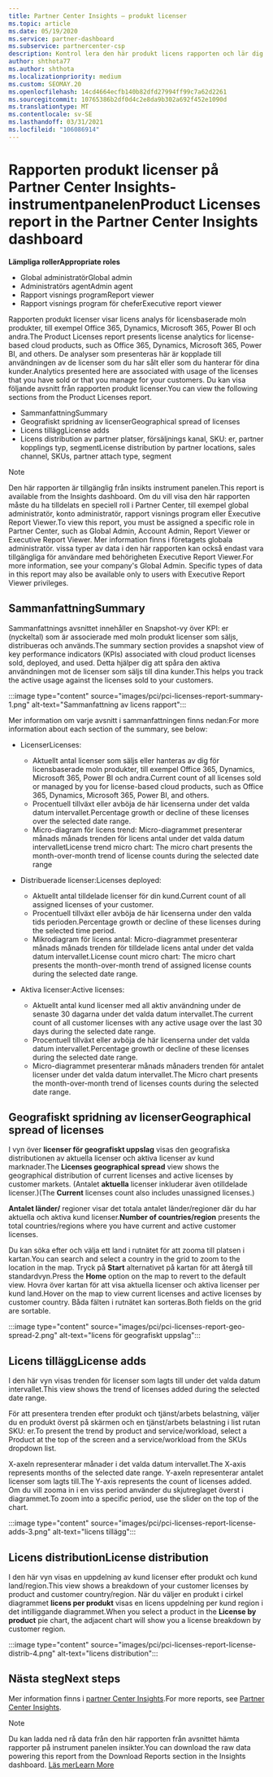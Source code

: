 ```yaml
---
title: Partner Center Insights – produkt licenser
ms.topic: article
ms.date: 05/19/2020
ms.service: partner-dashboard
ms.subservice: partnercenter-csp
description: Kontrol lera den här produkt licens rapporten och lär dig hur du kan förbättra med licensierade moln produkter som du säljer eller hanterar för dina kunder.
author: shthota77
ms.author: shthota
ms.localizationpriority: medium
ms.custom: SEOMAY.20
ms.openlocfilehash: 14cd4664ecfb140b82dfd27994ff99c7a62d2261
ms.sourcegitcommit: 10765386b2df0d4c2e8da9b302a692f452e1090d
ms.translationtype: MT
ms.contentlocale: sv-SE
ms.lasthandoff: 03/31/2021
ms.locfileid: "106086914"
---
```

# <a name="product-licenses-report-in-the-partner-center-insights-dashboard"></a><span data-ttu-id="4f80f-103">Rapporten produkt licenser på Partner Center Insights-instrumentpanelen</span><span class="sxs-lookup"><span data-stu-id="4f80f-103">Product Licenses report in the Partner Center Insights dashboard</span></span>

<span data-ttu-id="4f80f-104">**Lämpliga roller**</span><span class="sxs-lookup"><span data-stu-id="4f80f-104">**Appropriate roles**</span></span>

- <span data-ttu-id="4f80f-105">Global administratör</span><span class="sxs-lookup"><span data-stu-id="4f80f-105">Global admin</span></span>
- <span data-ttu-id="4f80f-106">Administratörs agent</span><span class="sxs-lookup"><span data-stu-id="4f80f-106">Admin agent</span></span>
- <span data-ttu-id="4f80f-107">Rapport visnings program</span><span class="sxs-lookup"><span data-stu-id="4f80f-107">Report viewer</span></span>
- <span data-ttu-id="4f80f-108">Rapport visnings program för chefer</span><span class="sxs-lookup"><span data-stu-id="4f80f-108">Executive report viewer</span></span>

<span data-ttu-id="4f80f-109">Rapporten produkt licenser visar licens analys för licensbaserade moln produkter, till exempel Office 365, Dynamics, Microsoft 365, Power BI och andra.</span><span class="sxs-lookup"><span data-stu-id="4f80f-109">The Product Licenses report presents license analytics for license-based cloud products, such as Office 365, Dynamics, Microsoft 365, Power BI, and others.</span></span> <span data-ttu-id="4f80f-110">De analyser som presenteras här är kopplade till användningen av de licenser som du har sålt eller som du hanterar för dina kunder.</span><span class="sxs-lookup"><span data-stu-id="4f80f-110">Analytics presented here are associated with usage of the licenses that you have sold or that you manage for your customers.</span></span> <span data-ttu-id="4f80f-111">Du kan visa följande avsnitt från rapporten produkt licenser.</span><span class="sxs-lookup"><span data-stu-id="4f80f-111">You can view the following sections from the Product Licenses report.</span></span>

- <span data-ttu-id="4f80f-112">Sammanfattning</span><span class="sxs-lookup"><span data-stu-id="4f80f-112">Summary</span></span>
- <span data-ttu-id="4f80f-113">Geografiskt spridning av licenser</span><span class="sxs-lookup"><span data-stu-id="4f80f-113">Geographical spread of licenses</span></span>
- <span data-ttu-id="4f80f-114">Licens tillägg</span><span class="sxs-lookup"><span data-stu-id="4f80f-114">License adds</span></span>
- <span data-ttu-id="4f80f-115">Licens distribution av partner platser, försäljnings kanal, SKU: er, partner kopplings typ, segment</span><span class="sxs-lookup"><span data-stu-id="4f80f-115">License distribution by partner locations, sales channel, SKUs, partner attach type, segment</span></span>

 > [!NOTE]
 > <span data-ttu-id="4f80f-116">Den här rapporten är tillgänglig från insikts instrument panelen.</span><span class="sxs-lookup"><span data-stu-id="4f80f-116">This report is available from the Insights dashboard.</span></span> <span data-ttu-id="4f80f-117">Om du vill visa den här rapporten måste du ha tilldelats en speciell roll i Partner Center, till exempel global administratör, konto administratör, rapport visnings program eller Executive Report Viewer.</span><span class="sxs-lookup"><span data-stu-id="4f80f-117">To view this report, you must be assigned a specific role in Partner Center, such as Global Admin, Account Admin, Report Viewer or Executive Report Viewer.</span></span> <span data-ttu-id="4f80f-118">Mer information finns i företagets globala administratör. vissa typer av data i den här rapporten kan också endast vara tillgängliga för användare med behörigheten Executive Report Viewer.</span><span class="sxs-lookup"><span data-stu-id="4f80f-118">For more information, see your company's Global Admin. Specific types of data in this report may also be available only to users with Executive Report Viewer privileges.</span></span>

## <a name="summary"></a><span data-ttu-id="4f80f-119">Sammanfattning</span><span class="sxs-lookup"><span data-stu-id="4f80f-119">Summary</span></span>

<span data-ttu-id="4f80f-120">Sammanfattnings avsnittet innehåller en Snapshot-vy över KPI: er (nyckeltal) som är associerade med moln produkt licenser som säljs, distribueras och används.</span><span class="sxs-lookup"><span data-stu-id="4f80f-120">The summary section provides a snapshot view of key performance indicators (KPIs) associated with cloud product licenses sold, deployed, and used.</span></span> <span data-ttu-id="4f80f-121">Detta hjälper dig att spåra den aktiva användningen mot de licenser som säljs till dina kunder.</span><span class="sxs-lookup"><span data-stu-id="4f80f-121">This helps you track the active usage against the licenses sold to your customers.</span></span>

:::image type="content" source="images/pci/pci-licenses-report-summary-1.png" alt-text="Sammanfattning av licens rapport":::

<span data-ttu-id="4f80f-123">Mer information om varje avsnitt i sammanfattningen finns nedan:</span><span class="sxs-lookup"><span data-stu-id="4f80f-123">For more information about each section of the summary, see below:</span></span>

- <span data-ttu-id="4f80f-124">Licenser</span><span class="sxs-lookup"><span data-stu-id="4f80f-124">Licenses:</span></span> 
  - <span data-ttu-id="4f80f-125">Aktuellt antal licenser som säljs eller hanteras av dig för licensbaserade moln produkter, till exempel Office 365, Dynamics, Microsoft 365, Power BI och andra.</span><span class="sxs-lookup"><span data-stu-id="4f80f-125">Current count of all licenses sold or managed by you for license-based cloud products, such as Office 365, Dynamics, Microsoft 365, Power BI, and others.</span></span>
  - <span data-ttu-id="4f80f-126">Procentuell tillväxt eller avböja de här licenserna under det valda datum intervallet.</span><span class="sxs-lookup"><span data-stu-id="4f80f-126">Percentage growth or decline of these licenses over the selected date range.</span></span>
  - <span data-ttu-id="4f80f-127">Micro-diagram för licens trend: Micro-diagrammet presenterar månads månads trenden för licens antal under det valda datum intervallet</span><span class="sxs-lookup"><span data-stu-id="4f80f-127">License trend micro chart: The micro chart presents the month-over-month trend of license counts during the selected date range</span></span>

- <span data-ttu-id="4f80f-128">Distribuerade licenser:</span><span class="sxs-lookup"><span data-stu-id="4f80f-128">Licenses deployed:</span></span>
  - <span data-ttu-id="4f80f-129">Aktuellt antal tilldelade licenser för din kund.</span><span class="sxs-lookup"><span data-stu-id="4f80f-129">Current count of all assigned licenses of your customer.</span></span>
  - <span data-ttu-id="4f80f-130">Procentuell tillväxt eller avböja de här licenserna under den valda tids perioden.</span><span class="sxs-lookup"><span data-stu-id="4f80f-130">Percentage growth or decline of these licenses during the selected time period.</span></span>
  - <span data-ttu-id="4f80f-131">Mikrodiagram för licens antal: Micro-diagrammet presenterar månads månads trenden för tilldelade licens antal under det valda datum intervallet.</span><span class="sxs-lookup"><span data-stu-id="4f80f-131">License count micro chart: The micro chart presents the month-over-month trend of assigned license counts during the selected date range.</span></span>

- <span data-ttu-id="4f80f-132">Aktiva licenser:</span><span class="sxs-lookup"><span data-stu-id="4f80f-132">Active licenses:</span></span> 
  - <span data-ttu-id="4f80f-133">Aktuellt antal kund licenser med all aktiv användning under de senaste 30 dagarna under det valda datum intervallet.</span><span class="sxs-lookup"><span data-stu-id="4f80f-133">The current count of all customer licenses with any active usage over the last 30 days during the selected date range.</span></span>
  - <span data-ttu-id="4f80f-134">Procentuell tillväxt eller avböja de här licenserna under det valda datum intervallet.</span><span class="sxs-lookup"><span data-stu-id="4f80f-134">Percentage growth or decline of these licenses during the selected date range.</span></span>
  - <span data-ttu-id="4f80f-135">Micro-diagrammet presenterar månads månaders trenden för antalet licenser under det valda datum intervallet.</span><span class="sxs-lookup"><span data-stu-id="4f80f-135">The Micro chart presents the month-over-month trend of licenses counts during the selected date range.</span></span>

## <a name="geographical-spread-of-licenses"></a><span data-ttu-id="4f80f-136">Geografiskt spridning av licenser</span><span class="sxs-lookup"><span data-stu-id="4f80f-136">Geographical spread of licenses</span></span>

<span data-ttu-id="4f80f-137">I vyn över **licenser för geografiskt uppslag** visas den geografiska distributionen av aktuella licenser och aktiva licenser av kund marknader.</span><span class="sxs-lookup"><span data-stu-id="4f80f-137">The **Licenses geographical spread** view shows the geographical distribution of current licenses and active licenses by customer markets.</span></span> <span data-ttu-id="4f80f-138">(Antalet **aktuella** licenser inkluderar även otilldelade licenser.)</span><span class="sxs-lookup"><span data-stu-id="4f80f-138">(The **Current** licenses count also includes unassigned licenses.)</span></span>

<span data-ttu-id="4f80f-139">**Antalet länder/** regioner visar det totala antalet länder/regioner där du har aktuella och aktiva kund licenser.</span><span class="sxs-lookup"><span data-stu-id="4f80f-139">**Number of countries/region** presents the total countries/regions where you have current and active customer licenses.</span></span>

<span data-ttu-id="4f80f-140">Du kan söka efter och välja ett land i rutnätet för att zooma till platsen i kartan.</span><span class="sxs-lookup"><span data-stu-id="4f80f-140">You can search and select a country in the grid to zoom to the location in the map.</span></span> <span data-ttu-id="4f80f-141">Tryck på **Start** alternativet på kartan för att återgå till standardvyn.</span><span class="sxs-lookup"><span data-stu-id="4f80f-141">Press the **Home** option on the map to revert to the default view.</span></span> <span data-ttu-id="4f80f-142">Hovra över kartan för att visa aktuella licenser och aktiva licenser per kund land.</span><span class="sxs-lookup"><span data-stu-id="4f80f-142">Hover on the map to view current licenses and active licenses by customer country.</span></span> <span data-ttu-id="4f80f-143">Båda fälten i rutnätet kan sorteras.</span><span class="sxs-lookup"><span data-stu-id="4f80f-143">Both fields on the grid are sortable.</span></span>

:::image type="content" source="images/pci/pci-licenses-report-geo-spread-2.png" alt-text="licens för geografiskt uppslag":::

## <a name="license-adds"></a><span data-ttu-id="4f80f-145">Licens tillägg</span><span class="sxs-lookup"><span data-stu-id="4f80f-145">License adds</span></span>

<span data-ttu-id="4f80f-146">I den här vyn visas trenden för licenser som lagts till under det valda datum intervallet.</span><span class="sxs-lookup"><span data-stu-id="4f80f-146">This view shows the trend of licenses added during the selected date range.</span></span> 

<span data-ttu-id="4f80f-147">För att presentera trenden efter produkt och tjänst/arbets belastning, väljer du en produkt överst på skärmen och en tjänst/arbets belastning i list rutan SKU: er.</span><span class="sxs-lookup"><span data-stu-id="4f80f-147">To present the trend by product and service/workload, select a Product at the top of the screen and a service/workload from the SKUs dropdown list.</span></span>

<span data-ttu-id="4f80f-148">X-axeln representerar månader i det valda datum intervallet.</span><span class="sxs-lookup"><span data-stu-id="4f80f-148">The X-axis represents months of the selected date range.</span></span> <span data-ttu-id="4f80f-149">Y-axeln representerar antalet licenser som lagts till.</span><span class="sxs-lookup"><span data-stu-id="4f80f-149">The Y-axis represents the count of licenses added.</span></span> <span data-ttu-id="4f80f-150">Om du vill zooma in i en viss period använder du skjutreglaget överst i diagrammet.</span><span class="sxs-lookup"><span data-stu-id="4f80f-150">To zoom into a specific period, use the slider on the top of the chart.</span></span>

:::image type="content" source="images/pci/pci-licenses-report-license-adds-3.png" alt-text="licens tillägg":::

## <a name="license-distribution"></a><span data-ttu-id="4f80f-152">Licens distribution</span><span class="sxs-lookup"><span data-stu-id="4f80f-152">License distribution</span></span>

<span data-ttu-id="4f80f-153">I den här vyn visas en uppdelning av kund licenser efter produkt och kund land/region.</span><span class="sxs-lookup"><span data-stu-id="4f80f-153">This view shows a breakdown of your customer licenses by product and customer country/region.</span></span> <span data-ttu-id="4f80f-154">När du väljer en produkt i cirkel diagrammet **licens per produkt** visas en licens uppdelning per kund region i det intilliggande diagrammet.</span><span class="sxs-lookup"><span data-stu-id="4f80f-154">When you select a product in the **License by product** pie chart, the adjacent chart will show you a license breakdown by customer region.</span></span>

:::image type="content" source="images/pci/pci-licenses-report-license-distrib-4.png" alt-text="licens distribution":::

## <a name="next-steps"></a><span data-ttu-id="4f80f-156">Nästa steg</span><span class="sxs-lookup"><span data-stu-id="4f80f-156">Next steps</span></span>

<span data-ttu-id="4f80f-157">Mer information finns i [partner Center Insights](partner-center-insights.md).</span><span class="sxs-lookup"><span data-stu-id="4f80f-157">For more reports, see [Partner Center Insights](partner-center-insights.md).</span></span>

>[!NOTE] 
> <span data-ttu-id="4f80f-158">Du kan ladda ned rå data från den här rapporten från avsnittet hämta rapporter på instrument panelen insikter.</span><span class="sxs-lookup"><span data-stu-id="4f80f-158">You can download the raw data powering this report from the Download Reports section in the Insights dashboard.</span></span> [<span data-ttu-id="4f80f-159">Läs mer</span><span class="sxs-lookup"><span data-stu-id="4f80f-159">Learn More</span></span>](pci-download-reports.md)
